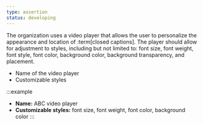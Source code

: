 ```yaml
---
type: assertion
status: developing
---
```


The organization uses a video player that allows the user to personalize the appearance and location of :term[closed captions]. The player should allow for adjustment to styles, including but not limited to: font size, font weight, font style, font color, background color, background transparency, and placement.

* Name of the video player
* Customizable styles

:::example
* **Name:** ABC video player
* **Customizable styles:** font size, font weight, font color, background color
:::